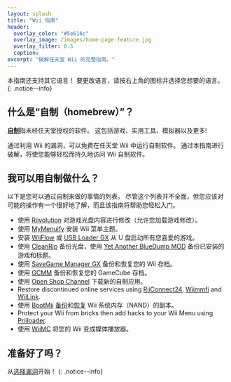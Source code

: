 ```yaml
---
layout: splash
title: "Wii 指南"
header:
  overlay_color: "#5e616c"
  overlay_image: /images/home-page-feature.jpg
  overlay_filter: 0.5
  caption:
excerpt: "破解任天堂 Wii 的完整指南。"
---
```


本指南还支持其它语言！ 要更改语言，请按右上角的图标并选择您想要的语言。
{: .notice--info}

## 什么是“自制（homebrew）”？

[**自制**](https://en.wikipedia.org/wiki/Homebrew_(video_games))指未经任天堂授权的软件。 这包括游戏、实用工具、模拟器以及更多!

通过利用 Wii 的漏洞，可以免费在任天堂 Wii 中运行自制软件。 通过本指南进行破解，将使您能够轻松而持久地访问 Wii 自制软件。

## 我可以用自制做什么？

以下是您可以通过自制来做的事情的列表。 尽管这个列表并不全面，但您应该对可能的操作有一个很好地了解，而且该指南将帮助您轻松入门。

- 使用 [Riivolution](riivolution) 对游戏光盘内容进行修改（允许您加载游戏修改）。
- 使用 [MyMenuify](themes) 安装 Wii 菜单主题。
- 安装 [WiiFlow](wiiflow) 或 [USB Loader GX](usbloadergx) 从 U 盘启动所有您喜爱的游戏。
- 使用 [CleanRip](/dump-games) 备份光盘，使用 [Yet Another BlueDump MOD](dump-wads) 备份已安装的游戏和标题。
- 使用 [SaveGame Manager GX](https://oscwii.org/library/app/savegame_manager_gx) 备份和恢复您的 Wii 存档。
- 使用 [GCMM](gcsaves) 备份和恢复您的 GameCube 存档。
- 使用 [Open Shop Channel](hbb) 下载新的自制应用。
- Restore discontinued online services using [RiiConnect24](riiconnect24), [Wiimmfi](wiimmfi) and [WiiLink](wiilink).
- 使用 [BootMii](hbc) [备份](bootmii)和[恢复](bootmiirecover) Wii 系统内存（NAND）的副本。
- Protect your Wii from bricks then add hacks to your Wii Menu using [Priiloader](priiloader).
- 使用 [WiiMC](https://oscwii.org/library/app/wiimc-ss) 将您的 Wii 变成媒体播放器。

## 准备好了吗？

从[选择漏洞](get-started)开始！
{: .notice--info}
